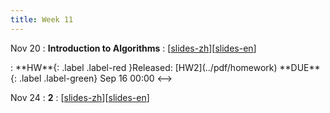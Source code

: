 ```yaml
---
title: Week 11
---
```


Nov 20
: **Introduction to Algorithms**
  :  \[[slides-zh](../pdf/slides/0-overview.pdf)\]\[[slides-en](../pdf/slides/0-overview-en.pdf)\]
<!-->:  **HW**{: .label .label-red }Released: [HW2](../pdf/homework)  **DUE**{: .label .label-green} Sep 16  00:00
<-->

Nov 24
: **2**
  :  \[[slides-zh](../pdf/slides/0-overview.pdf)\]\[[slides-en](../pdf/slides/0-overview-en.pdf)\]


  

